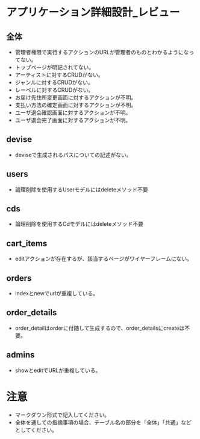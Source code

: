 # アプリケーション詳細設計_レビュー
## 全体
- 管理者権限で実行するアクションのURLが管理者のものとわかるようになってない。
- トップページが明記されてない。
- アーティストに対するCRUDがない。
- ジャンルに対するCRUDがない。
- レーベルに対するCRUDがない。
- お届け先住所変更画面に対するアクションが不明。
- 支払い方法の確定画面に対するアクションが不明。
- ユーザ退会確認画面に対するアクションが不明。
- ユーザ退会完了画面に対するアクションが不明。

## devise
- deviseで生成されるパスについての記述がない。
  
## users
- 論理削除を使用するUserモデルにはdeleteメソッド不要

## cds
- 論理削除を使用するCdモデルにはdeleteメソッド不要

## cart_items
- editアクションが存在するが、該当するページがワイヤーフレームにない。

## orders
- indexとnewでurlが重複している。

## order_details
- order_detailはorderに付随して生成するので、order_detailsにcreateは不要。

## admins
- showとeditでURLが重複している。

# 注意
* マークダウン形式で記入してください。
* 全体を通しての指摘事項の場合、テーブル名の部分を「全体」「共通」などとしてください。
